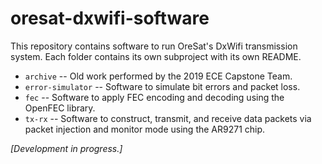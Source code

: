 # oresat-dxwifi-software

This repository contains software to run OreSat's DxWifi transmission system. Each folder contains its own subproject with its own README.

- `archive` -- Old work performed by the 2019 ECE Capstone Team.
- `error-simulator` -- Software to simulate bit errors and packet loss.
- `fec` -- Software to apply FEC encoding and decoding using the OpenFEC library.
- `tx-rx` -- Software to construct, transmit, and receive data packets via packet injection and monitor mode using the AR9271 chip.

*[Development in progress.]*